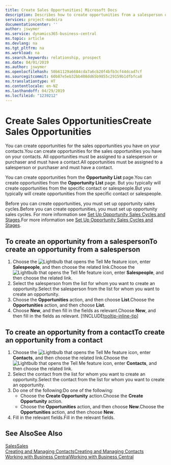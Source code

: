 ```yaml
---
title: Create Sales Opportunities| Microsoft Docs
description: Describes how to create opportunities from a salesperson or a contact in Business Central.
services: project-madeira
documentationcenter: ''
author: jswymer
ms.service: dynamics365-business-central
ms.topic: article
ms.devlang: na
ms.tgt_pltfrm: na
ms.workload: na
ms.search.keywords: relationship, prospect
ms.date: 04/01/2019
ms.author: jswymer
ms.openlocfilehash: 50b61129a6684cda7a6cb20f4bfb3cf44dcad7cf
ms.sourcegitcommit: 60b87e5eb32bb408dd65b9855c29159b1dfbfca8
ms.translationtype: HT
ms.contentlocale: en-NZ
ms.lasthandoff: 04/29/2019
ms.locfileid: "1239212"
---
```

# <a name="create-sales-opportunities"></a><span data-ttu-id="79536-103">Create Sales Opportunities</span><span class="sxs-lookup"><span data-stu-id="79536-103">Create Sales Opportunities</span></span>
<span data-ttu-id="79536-104">You can create opportunities for the sales opportunities you have on your contacts.</span><span class="sxs-lookup"><span data-stu-id="79536-104">You can create opportunities for the sales opportunities you have on your contacts.</span></span> <span data-ttu-id="79536-105">All opportunities must be assigned to a salesperson or purchaser and must have a contact.</span><span class="sxs-lookup"><span data-stu-id="79536-105">All opportunities must be assigned to a salesperson or purchaser and must have a contact.</span></span>

<span data-ttu-id="79536-106">You can create opportunities from the **Opportunity List** page.</span><span class="sxs-lookup"><span data-stu-id="79536-106">You can create opportunities from the **Opportunity List** page.</span></span> <span data-ttu-id="79536-107">But you typically will create opportunities from the specific contact or salespeople.</span><span class="sxs-lookup"><span data-stu-id="79536-107">But you typically will create opportunities from the specific contact or salespeople.</span></span>

<span data-ttu-id="79536-108">Before you can create opportunities, you must set up opportunity sales cycles.</span><span class="sxs-lookup"><span data-stu-id="79536-108">Before you can create opportunities, you must set up opportunity sales cycles.</span></span> <span data-ttu-id="79536-109">For more information see [Set Up Opportunity Sales Cycles and Stages](marketing-how-setup-opportunity-sales-cycles-stages.md).</span><span class="sxs-lookup"><span data-stu-id="79536-109">For more information see [Set Up Opportunity Sales Cycles and Stages](marketing-how-setup-opportunity-sales-cycles-stages.md).</span></span>

## <a name="to-create-an-opportunity-from-a-salesperson"></a><span data-ttu-id="79536-110">To create an opportunity from a salesperson</span><span class="sxs-lookup"><span data-stu-id="79536-110">To create an opportunity from a salesperson</span></span>
1. <span data-ttu-id="79536-111">Choose the ![Lightbulb that opens the Tell Me feature](media/ui-search/search_small.png "Tell me what you want to do") icon, enter **Salespeople**, and then choose the related link.</span><span class="sxs-lookup"><span data-stu-id="79536-111">Choose the ![Lightbulb that opens the Tell Me feature](media/ui-search/search_small.png "Tell me what you want to do") icon, enter **Salespeople**, and then choose the related link.</span></span>
2. <span data-ttu-id="79536-112">Select the salesperson from the list for whom you want to create an opportunity.</span><span class="sxs-lookup"><span data-stu-id="79536-112">Select the salesperson from the list for whom you want to create an opportunity.</span></span>
3. <span data-ttu-id="79536-113">Choose the **Opportunities** action, and then choose **List**.</span><span class="sxs-lookup"><span data-stu-id="79536-113">Choose the **Opportunities** action, and then choose **List**.</span></span>
4. <span data-ttu-id="79536-114">Choose **New**, and then fill in the fields as relevant.</span><span class="sxs-lookup"><span data-stu-id="79536-114">Choose **New**, and then fill in the fields as relevant.</span></span> [!INCLUDE[tooltip-inline-tip](includes/tooltip-inline-tip_md.md)]  



## <a name="to-create-an-opportunity-from-a-contact"></a><span data-ttu-id="79536-115">To create an opportunity from a contact</span><span class="sxs-lookup"><span data-stu-id="79536-115">To create an opportunity from a contact</span></span>
1. <span data-ttu-id="79536-116">Choose the ![Lightbulb that opens the Tell Me feature](media/ui-search/search_small.png "Tell me what you want to do") icon, enter **Contacts**, and then choose the related link.</span><span class="sxs-lookup"><span data-stu-id="79536-116">Choose the ![Lightbulb that opens the Tell Me feature](media/ui-search/search_small.png "Tell me what you want to do") icon, enter **Contacts**, and then choose the related link.</span></span>
2. <span data-ttu-id="79536-117">Select the contact from the list for whom you want to create an opportunity.</span><span class="sxs-lookup"><span data-stu-id="79536-117">Select the contact from the list for whom you want to create an opportunity.</span></span>
3. <span data-ttu-id="79536-118">Do one of the following:</span><span class="sxs-lookup"><span data-stu-id="79536-118">Do one of the following:</span></span>
   * <span data-ttu-id="79536-119">Choose the **Create Opportunity** action.</span><span class="sxs-lookup"><span data-stu-id="79536-119">Choose the **Create Opportunity** action.</span></span>
   * <span data-ttu-id="79536-120">Choose the  **Opportunities** action, and then choose **New**.</span><span class="sxs-lookup"><span data-stu-id="79536-120">Choose the  **Opportunities** action, and then choose **New**.</span></span>
4. <span data-ttu-id="79536-121">Fill in the relevant fields.</span><span class="sxs-lookup"><span data-stu-id="79536-121">Fill in the relevant fields.</span></span>

## <a name="see-also"></a><span data-ttu-id="79536-122">See Also</span><span class="sxs-lookup"><span data-stu-id="79536-122">See Also</span></span>
[<span data-ttu-id="79536-123">Sales</span><span class="sxs-lookup"><span data-stu-id="79536-123">Sales</span></span>](sales-manage-sales.md)  
[<span data-ttu-id="79536-124">Creating and Managing Contacts</span><span class="sxs-lookup"><span data-stu-id="79536-124">Creating and Managing Contacts</span></span>](marketing-contacts.md)  
[<span data-ttu-id="79536-125">Working with Business Central</span><span class="sxs-lookup"><span data-stu-id="79536-125">Working with Business Central</span></span>](ui-work-product.md)
